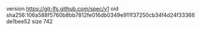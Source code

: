 version https://git-lfs.github.com/spec/v1
oid sha256:106a588f5760b8bb7812fe016db0349e911f37250cb34f4d24f33366de1bee52
size 742
